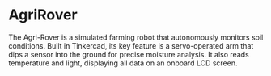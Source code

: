 # AgriRover
The Agri-Rover is a simulated farming robot that autonomously monitors soil conditions. Built in Tinkercad, its key feature is a servo-operated arm that dips a sensor into the ground for precise moisture analysis. It also reads temperature and light, displaying all data on an onboard LCD screen.
